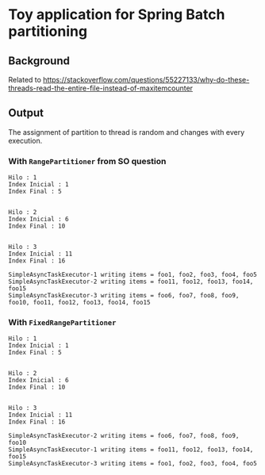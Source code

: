 # Toy application for Spring Batch partitioning

## Background

Related to https://stackoverflow.com/questions/55227133/why-do-these-threads-read-the-entire-file-instead-of-maxitemcounter

## Output

The assignment of partition to thread is random and changes with every execution.

### With `RangePartitioner` from SO question

```
Hilo : 1
Index Inicial : 1
Index Final : 5


Hilo : 2
Index Inicial : 6
Index Final : 10


Hilo : 3
Index Inicial : 11
Index Final : 16

SimpleAsyncTaskExecutor-1 writing items = foo1, foo2, foo3, foo4, foo5
SimpleAsyncTaskExecutor-2 writing items = foo11, foo12, foo13, foo14, foo15
SimpleAsyncTaskExecutor-3 writing items = foo6, foo7, foo8, foo9, foo10, foo11, foo12, foo13, foo14, foo15
```

### With `FixedRangePartitioner`

```
Hilo : 1
Index Inicial : 1
Index Final : 5


Hilo : 2
Index Inicial : 6
Index Final : 10


Hilo : 3
Index Inicial : 11
Index Final : 16

SimpleAsyncTaskExecutor-2 writing items = foo6, foo7, foo8, foo9, foo10
SimpleAsyncTaskExecutor-1 writing items = foo11, foo12, foo13, foo14, foo15
SimpleAsyncTaskExecutor-3 writing items = foo1, foo2, foo3, foo4, foo5
```